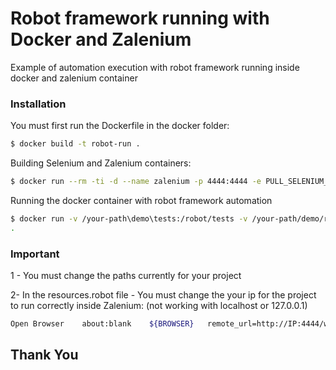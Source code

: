 # Robot framework running with Docker and Zalenium

Example of automation execution with robot framework running inside docker and zalenium container

### Installation

You must first run the Dockerfile in the docker folder:

```sh
$ docker build -t robot-run .
```
Building Selenium and Zalenium containers:
```sh
$ docker run --rm -ti -d --name zalenium -p 4444:4444 -e PULL_SELENIUM_IMAGE=true -v /var/run/docker.sock:/var/run/docker.sock -v your-path/videos:/home/seluser/videos --privileged dosel/zalenium start

```

Running the docker container with robot framework automation

```sh
$ docker run -v /your-path\demo\tests:/robot/tests -v /your-path/demo/results:/robot/results -v /your-path/demo/resources:/robot/resources robot-run robot -d ./results ./tests/TestDemo.robot
.
```

### Important

1 - You must change the paths currently for your project

2- In the resources.robot file - You must change the your ip for the project to run correctly inside Zalenium: (not working with localhost or 127.0.0.1)
```sh
Open Browser    about:blank    ${BROWSER}   remote_url=http://IP:4444/wd/hub
```
 
Thank You 
----
